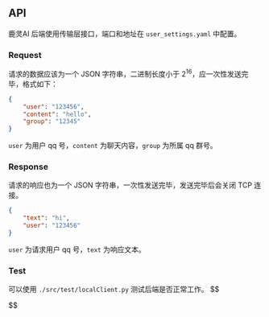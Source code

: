 ## API

鹿灵AI 后端使用传输层接口，端口和地址在 `user_settings.yaml` 中配置。

### Request

请求的数据应该为一个 JSON 字符串，二进制长度小于 $2^{16}$，应一次性发送完毕，格式如下：

```json
{
    "user": "123456",
    "content": "hello",
    "group": "12345"
}
```

`user` 为用户 qq 号，`content` 为聊天内容，`group` 为所属 qq 群号。

### Response

请求的响应也为一个 JSON 字符串，一次性发送完毕，发送完毕后会关闭 TCP 连接。

```json
{
    "text": "hi",
    "user": "123456"
}
```

`user` 为请求用户 qq 号，`text` 为响应文本。

### Test

可以使用 `./src/test/localClient.py` 测试后端是否正常工作。
$$

$$
